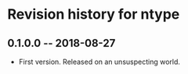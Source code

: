 # Revision history for ntype

## 0.1.0.0 -- 2018-08-27

* First version. Released on an unsuspecting world.
